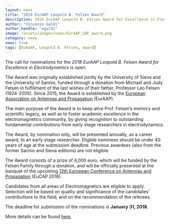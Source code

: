 ```yaml
---
layout: news
title: "2018 EurAAP Leopold B. Felsen Award"
description: 2018 EurAAP Leopold B. Felsen Award for Excellence in Electrodynamics
author: "Vincenzo Galdi"
author_handle: "vgaldi"
image: /assets/images/news/EurAAP_LBF_award.png
category: news
news: true
tags: [EuRAAP, Leopold B. Felsen, award]
---
```


The call for nominations for the *2018 EurAAP Leopold B. Felsen Award for Excellence in Electrodynamics* is open.

The Award was originally established jointly by the University of Siena and the University of Sannio, 
funded through a donation from Michael and Judy Felsen in fulfillment of the last wishes of their father, 
Professor Leo Felsen (1924-2005). Since 2015, the Award is established by the 
[European Association on Antennas and Propagation] (EurAAP).

The main purpose of the Award is to keep alive Prof. Felsen’s memory and scientific legacy, 
as well as to foster academic excellence in the electromagnetics community, 
by giving recognition to outstanding fundamental contributions from early stage researchers in electrodynamics.

The Award, by nomination only, will be presented annually, as a career award, to an early stage researcher. 
Eligible nominees should be under 40 years of age at the submission deadline. 
Previous awardees (also from the former Sannio and Siena editions) are not eligible.


The Award consists of a prize of 4,000 euro, which will be funded by the Felsen Family through a donation, 
and will be officially presented at the banquet of the upcoming 
[12th European Conference on Antennas and Propagation] (EuCAP 2018). 

Candidates from all areas of Electromagnetics are eligible to apply. 
Selection will be based on quality and significance of the candidates' contributions to the field, and on the 
recommendation of the referees.

The deadline for submission of the nominations is **January 31, 2018**.

More details can be found [here].

[here]: http://www.eucap2018.org/2016-euraap-leopold-b-felsen-award
[European Association on Antennas and Propagation]: http://www.euraap.org
[12th European Conference on Antennas and Propagation]: http://www.eucap2018.org

